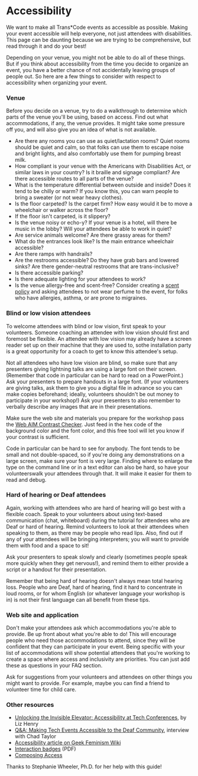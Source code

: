 # Accessibility 

We want to make all Trans*Code events as accessible as possible. Making your event accessible will help everyone, not just attendees with disabilities. This  page can be daunting because we are trying to be comprehensive, but read through  it and do your best!

Depending on your venue, you might not be able to do all of these things. But if you think about accessibility from the time you decide to organize an event, you have a better chance of not accidentally leaving groups of people out. So here are a few things to consider with respect to accessibility when organizing your event. 

### Venue 

Before you decide on a venue, try to do a walkthrough to determine which parts of the venue you'll be using, based on access. Find out what accommodations, if any, the venue provides. It might take some pressure off you, and will also give you an idea of what is not available. 

- Are there any rooms you can use as quiet/lactation rooms? Quiet rooms should be quiet and calm, so that folks can use them to escape noise and bright lights, and also comfortably use them for pumping breast milk. 
- How compliant is your venue with the Americans with Disabilities Act, or similar laws in your country? Is it braille and signage compliant? Are there accessible routes to all parts of the venue? 
- What is the temperature differential between outside and inside? Does it tend to be chilly or warm? If you know this, you can warn people to bring a sweater (or not 
wear heavy clothes).
- Is the floor carpeted? Is the carpet firm? How easy would it be to move a wheelchair or walker across the floor?
- If the floor isn't carpeted, is it slippery? 
- Is the venue noisy or echo-y? If your venue is a hotel, will there be music in the lobby? Will your attendees be able to work in quiet? 
- Are service animals welcome? Are there grassy areas for them? 
- What do the entrances look like? Is the main entrance wheelchair accessible? 
- Are there ramps with handrails? 
- Are the restrooms accessible? Do they have grab bars and lowered sinks? Are there gender-neutral restrooms that are trans-inclusive? 
- Is there accessible parking? 
- Is there adequate lighting for your attendees to work? 
- Is the venue allergy-free and scent-free?  Consider creating a [scent policy](https://portland.adacamp.org/policies/#scent) and asking  attendees to not wear perfume to the event, for folks who have allergies, asthma, or are prone to migraines. 

### Blind or low vision attendees 

To welcome attendees with blind or low vision, first speak to your volunteers. Someone coaching an attendee with low vision should first and foremost be flexible. An attendee with low vision may already have a screen reader set up on their machine that they are used to, sothe installation party is a great opportunity for a coach to get to know this attendee's setup. 

Not all attendees who have low vision are blind, so make sure that any presenters giving lightning talks are using a large font on their screen. (Remember that code in particular can be hard to read 
on a PowerPoint.) Ask your presenters to prepare handouts in a large font. (If your volunteers are giving talks, ask them to give you a digital file in advance so you can make copies beforehand; ideally, volunteers shouldn't be out money to participate in your workshop!) Ask your presenters to also remember to verbally describe any images that are in their presentations. 

Make sure the web site and materials you prepare for the workshop pass the [Web AIM Contrast Checker](http://webaim.org/resources/contrastchecker/). Just feed in the hex code of the background color and the font color, and this free tool will let you 
know if your contrast is sufficient. 

Code in particular can be hard to see for anybody. The font tends to be small and not double-spaced, so if you're doing any demonstrations on a large screen, make sure your font is very large. Finding where to enlarge the type on the command line or in a text editor can also be hard, so have your volunteerswalk your attendees through that. It will make it easier for them to read and debug. 

### Hard of hearing or Deaf attendees

Again, working with attendees who are hard of hearing will go best with a flexible coach. Speak to your volunteers about using text-based communication (chat, whiteboard) during the tutorial for attendees who are Deaf or hard of hearing. Remind volunteers to look at their attendees when speaking to them, as there may 
be people who read lips. Also, find out if any of your attendees will be bringing interpreters; you will want to provide them with food and a space to sit!

Ask your presenters to speak slowly and clearly (sometimes people speak more quickly when they get nervous!), and remind them to either provide a script or a handout for their presentation. 

Remember that being hard of hearing doesn't always mean total hearing loss. People who are Deaf, hard of hearing, find it hard to concentrate in loud rooms, or for whom English (or whatever language your workshop is in) is not their first language can all benefit from these tips. 

### Web site and application 

Don't make your attendees ask which accommodations you're able to provide. Be up front about what you're able to do! This will encourage people who need those accommodations to attend, since they will be 
confident that they can participate in your event. Being specific with your list of accommodations will show potential attendees that you're working to create a space where access and inclusivity are priorities. You can just add these as questions in your FAQ section. 

Ask for suggestions from your volunteers and attendees on other things you might want to provide. For example, 
maybe you can find a friend to volunteer time for child care. 

### Other resources

- [Unlocking the Invisible Elevator: Accessibility at Tech Conferences](https://modelviewculture.com/pieces/unlocking-the-invisible-elevator-accessibility-at-tech-conferences), by Liz Henry
- [Q&A: Making Tech Events Accessible to the Deaf Community](https://modelviewculture.com/pieces/qa-making-tech-events-accessible-to-the-deaf-community), interview with Chad Taylor
- [Accessibility article on Geek Feminism Wiki](http://geekfeminism.wikia.com/wiki/Accessibility)
- [Interaction badges](http://autisticadvocacy.org/wp-content/uploads/2014/02/ColorCommunicationBadges.pdf) (PDF) 
- [Composing Access](http://composingaccess.net/)

Thanks to Stephanie Wheeler, Ph.D. for her help with this guide! 
